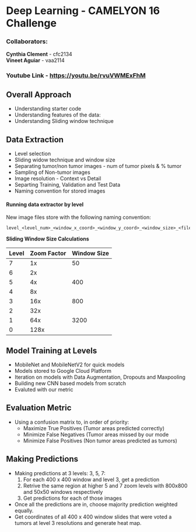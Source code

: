 # Deep Learning - CAMELYON 16 Challenge

### Collaborators:
**Cynthia Clement** - cfc2134   
**Vineet Aguiar** - vaa2114  

### Youtube Link - https://youtu.be/rvuVWMExFhM

## Overall Approach
- Understanding starter code
- Understanding features of the data:
- Understanding Sliding window technique

## Data Extraction
- Level selection
- Sliding widow technique and window size
- Separating tumor/non tumor images - num of tumor pixels & % tumor 
- Sampling of Non-tumor images
- Image resolution - Context vs Detail
- Separting Training, Validation and Test Data
- Naming convention for stored images

#### Running data extractor by level
New image files store with the following naming convention:
```
level_<level_num>_<window_x_coord>_<window_y_coord>_<window_size>_<filename>
```

**Sliding Window Size Calculations**

| Level  |   Zoom Factor |  Window Size | 
|---|---|---|
|  7 |  1x |  50  |
|  6 |  2x |   |
|   5|  4x |  400 |
|   4|  8x |   |
|   3|  16x | 800 |
|   2| 32x |   |
|   1|  64x |   3200|
|   0|  128x |   |

## Model Training at Levels
- MobileNet and MobileNetV2 for quick models
- Models stored to Google Cloud Platform
- Iteration on models with Data Augmentation, Dropouts and Maxpooling
- Building new CNN based models from scratch
- Evaluted with our  metric

## Evaluation Metric
- Using a confusion matrix to, in order of priority:
    - Maximize True Positives (Tumor areas predicted correctly)
    - Minimize False Negatives (Tumor areas missed by our mode
    - Minimize False Positives (Non tumor areas predicted as tumors)

## Making Predictions
  - Making predictions at 3 levels: 3, 5, 7:
    1) For each 400 x 400 window and level 3, get a prediction
    2) Retrive the same region at higher 5 and 7 zoom levels with 800x800 and 50x50 windows respectively 
    3) Get predictions for each of those images 
  - Once all the predictions are in, choose majority prediction weighted equally. 
  - Get coordinates of all 400 x 400 window slides that were voted a tumors at level 3 resolutions and generate heat map. 
  
  
  
  

